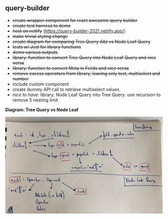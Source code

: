 ## query-builder

- ~~create wrapper component for react awesome query builder~~
- ~~create test harness to demo~~
- ~~host on netlify~~ (https://query-builder-2021.netlify.app/)
- ~~make trivial styling change~~
- ~~create diagram for comparing Tree Query (lib) vs Node Leaf Query~~
- ~~tests w/ Jest for library functions~~
- ~~demo various outputs~~
- ~~library: function to convert Tree Query into Node Leaf Query and vice versa~~
- ~~library: function to convert Meta in Fields and vice versa~~
- ~~remove excess operators from library, leaving only text, multiselect and number~~
- include custom component
- create dummy API call to retrieve multiselect values
- _nice to have_: library: Node Leaf Query into Tree Query: use recursion to remove 5 nesting limit

**Diagram: Tree Query vs Node Leaf**

<img src="./diagram.jpeg"/>
